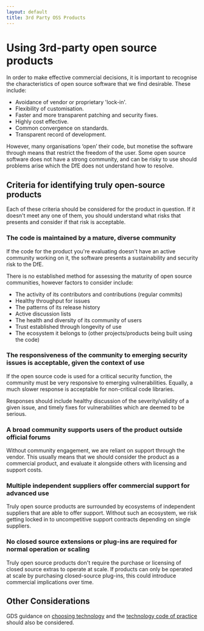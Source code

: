 ```yaml
---
layout: default
title: 3rd Party OSS Products
---
```


# Using 3rd-party open source products

In order to make effective commercial decisions, it is important to recognise
the characteristics of open source software that we find desirable. These
include:

* Avoidance of vendor or proprietary 'lock-in'.
* Flexibility of customisation.
* Faster and more transparent patching and security fixes.
* Highly cost effective.
* Common convergence on standards.
* Transparent record of development.

However, many organisations ‘open’ their code, but monetise the software through
means that restrict the freedom of the user. Some open source software does not
have a strong community, and can be risky to use should problems arise which the
DfE does not understand how to resolve.

## Criteria for identifying truly open-source products

Each of these criteria should be considered for the product in question. If it
doesn't meet any one of them, you should understand what risks that presents and
consider if that risk is acceptable.

### The code is maintained by a mature, diverse community

If the code for the product you're evaluating doesn't have an active community
working on it, the software presents a sustainability and security risk to the
DfE.

There is no established method for assessing the maturity of open source
communities, however factors to consider include:

- The activity of its contributors and contributions (regular commits)
- Healthy throughput for issues
- The patterns of its release history
- Active discussion lists
- The health and diversity of its community of users
- Trust established through longevity of use
- The ecosystem it belongs to (other projects/products being built using the code)

### The responsiveness of the community to emerging security issues is acceptable, given the context of use

If the open source code is used for a critical security function, the community
must be very responsive to emerging vulnerabilities.  Equally, a much slower
response is acceptable for non-critical code libraries.

Responses should include healthy discussion of the severity/validity of a given
issue, and timely fixes for vulnerabilities which are deemed to be serious.

### A broad community supports users of the product outside official forums

Without community engagement, we are reliant on support through the vendor. This
usually means that we should consider the product as a commercial product, and
evaluate it alongside others with licensing and support costs.

### Multiple independent suppliers offer commercial support for advanced use

Truly open source products are surrounded by ecosystems of independent suppliers
that are able to offer support. Without such an ecosystem, we risk getting
locked in to uncompetitive support contracts depending on single suppliers.

### No closed source extensions or plug-ins are required for normal operation or scaling

Truly open source products don't require the purchase or licensing of closed
source extras to operate at scale. If products can only be operated at scale by
purchasing closed-source plug-ins, this could introduce commercial implications
over time.

## Other Considerations

GDS guidance on [choosing technology](https://www.gov.uk/service-manual/technology/choosing-technology-an-introduction#what-to-consider-when-choosing-technology) and the [technology code of practice](https://www.gov.uk/government/publications/technology-code-of-practice/technology-code-of-practice) should also be considered.
